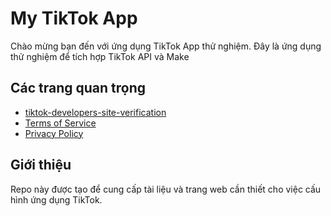 # My TikTok App
Chào mừng bạn đến với ứng dụng TikTok App thử nghiệm. 
Đây là ứng dụng thử nghiệm để tích hợp TikTok API và Make

## Các trang quan trọng
- [tiktok-developers-site-verification](https://aimgrandvn-blip.github.io/my-tiktok-app/tiktok-developers-site-verification.html)
- [Terms of Service](https://aimgrandvn-blip.github.io/my-tiktok-app/terms.html)  
- [Privacy Policy](https://aimgrandvn-blip.github.io/my-tiktok-app/privacy.html)  

## Giới thiệu
Repo này được tạo để cung cấp tài liệu và trang web cần thiết cho việc cấu hình ứng dụng TikTok.
